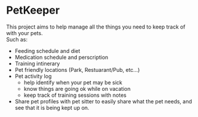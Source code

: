 # PetKeeper
This project aims to help manage all the things you need to keep track of with your pets.    
Such as:
- Feeding schedule and diet
- Medication schedule and perscription
- Training intinerary
- Pet friendly locations (Park, Restuarant/Pub, etc...)
- Pet activity log
    - help identify when your pet may be sick
    - know things are going ok while on vacation
    - keep track of training sessions with notes
- Share pet profiles with pet sitter to easily share what the pet needs, and see that it is being kept up on.